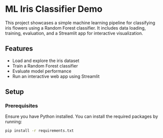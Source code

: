 # ML Iris Classifier Demo

This project showcases a simple machine learning pipeline for classifying iris flowers using a Random Forest classifier. It includes data loading, training, evaluation, and a Streamlit app for interactive visualization.

## Features
- Load and explore the iris dataset
- Train a Random Forest classifier
- Evaluate model performance
- Run an interactive web app using Streamlit

## Setup

### Prerequisites
Ensure you have Python installed. You can install the required packages by running:

```bash  
pip install -r requirements.txt  
